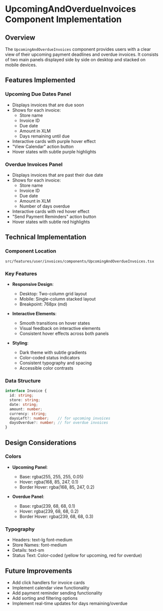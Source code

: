 # UpcomingAndOverdueInvoices Component Implementation

## Overview
The `UpcomingAndOverdueInvoices` component provides users with a clear view of their upcoming payment deadlines and overdue invoices. It consists of two main panels displayed side by side on desktop and stacked on mobile devices.

## Features Implemented

### Upcoming Due Dates Panel
- Displays invoices that are due soon
- Shows for each invoice:
  - Store name
  - Invoice ID
  - Due date
  - Amount in XLM
  - Days remaining until due
- Interactive cards with purple hover effect
- "View Calendar" action button
- Hover states with subtle purple highlights

### Overdue Invoices Panel
- Displays invoices that are past their due date
- Shows for each invoice:
  - Store name
  - Invoice ID
  - Due date
  - Amount in XLM
  - Number of days overdue
- Interactive cards with red hover effect
- "Send Payment Reminders" action button
- Hover states with subtle red highlights

## Technical Implementation

### Component Location
```
src/features/user/invoices/components/UpcomingAndOverdueInvoices.tsx
```

### Key Features
- **Responsive Design**: 
  - Desktop: Two-column grid layout
  - Mobile: Single-column stacked layout
  - Breakpoint: 768px (md)

- **Interactive Elements**:
  - Smooth transitions on hover states
  - Visual feedback on interactive elements
  - Consistent hover effects across both panels

- **Styling**:
  - Dark theme with subtle gradients
  - Color-coded status indicators
  - Consistent typography and spacing
  - Accessible color contrasts

### Data Structure
```typescript
interface Invoice {
  id: string;
  store: string;
  date: string;
  amount: number;
  currency: string;
  daysLeft?: number;    // for upcoming invoices
  daysOverdue?: number; // for overdue invoices
}
```

## Design Considerations

### Colors
- **Upcoming Panel**:
  - Base: rgba(255, 255, 255, 0.05)
  - Hover: rgba(168, 85, 247, 0.1)
  - Border Hover: rgba(168, 85, 247, 0.2)

- **Overdue Panel**:
  - Base: rgba(239, 68, 68, 0.1)
  - Hover: rgba(239, 68, 68, 0.2)
  - Border Hover: rgba(239, 68, 68, 0.3)

### Typography
- Headers: text-lg font-medium
- Store Names: font-medium
- Details: text-sm
- Status Text: Color-coded (yellow for upcoming, red for overdue)

## Future Improvements
- Add click handlers for invoice cards
- Implement calendar view functionality
- Add payment reminder sending functionality
- Add sorting and filtering options
- Implement real-time updates for days remaining/overdue 